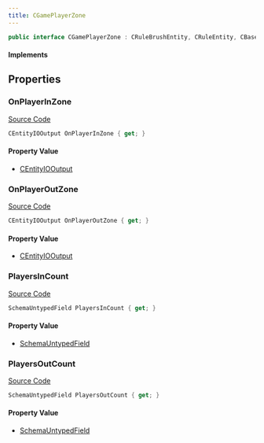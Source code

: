 ```yaml
---
title: CGamePlayerZone
---
```


```csharp
public interface CGamePlayerZone : CRuleBrushEntity, CRuleEntity, CBaseModelEntity, CBaseEntity, CEntityInstance, ISchemaClass<CEntityInstance>, ISchemaClass<CBaseEntity>, ISchemaClass<CBaseModelEntity>, ISchemaClass<CRuleEntity>, ISchemaClass<CRuleBrushEntity>, ISchemaClass<CGamePlayerZone>, ISchemaField, ISchemaClass, INativeHandle
```

#### Implements

## Properties

### OnPlayerInZone

[Source Code](https://github.com/swiftly-solution/swiftlys2/blob/beta/managed/src/SwiftlyS2.Generated/Schemas/Interfaces/CGamePlayerZone.cs#L16)

```csharp
CEntityIOOutput OnPlayerInZone { get; }
```

#### Property Value

- [CEntityIOOutput](/docs/api/shared/schemadefinitions/centityiooutput)

### OnPlayerOutZone

[Source Code](https://github.com/swiftly-solution/swiftlys2/blob/beta/managed/src/SwiftlyS2.Generated/Schemas/Interfaces/CGamePlayerZone.cs#L18)

```csharp
CEntityIOOutput OnPlayerOutZone { get; }
```

#### Property Value

- [CEntityIOOutput](/docs/api/shared/schemadefinitions/centityiooutput)

### PlayersInCount

[Source Code](https://github.com/swiftly-solution/swiftlys2/blob/beta/managed/src/SwiftlyS2.Generated/Schemas/Interfaces/CGamePlayerZone.cs#L21)

```csharp
SchemaUntypedField PlayersInCount { get; }
```

#### Property Value

- [SchemaUntypedField](/docs/api/shared/schemas/schemauntypedfield)

### PlayersOutCount

[Source Code](https://github.com/swiftly-solution/swiftlys2/blob/beta/managed/src/SwiftlyS2.Generated/Schemas/Interfaces/CGamePlayerZone.cs#L24)

```csharp
SchemaUntypedField PlayersOutCount { get; }
```

#### Property Value

- [SchemaUntypedField](/docs/api/shared/schemas/schemauntypedfield)

